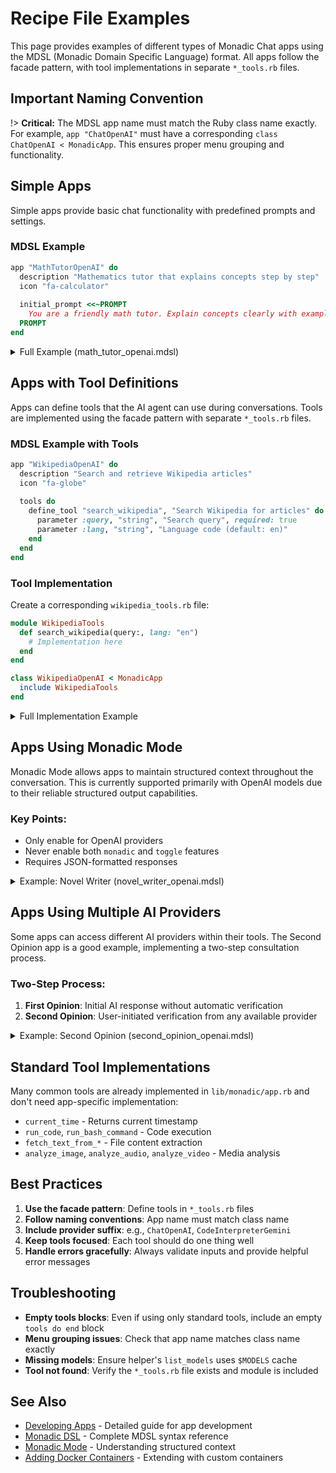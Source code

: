 # Recipe File Examples

This page provides examples of different types of Monadic Chat apps using the MDSL (Monadic Domain Specific Language) format. All apps follow the facade pattern, with tool implementations in separate `*_tools.rb` files.

## Important Naming Convention

!> **Critical:** The MDSL app name must match the Ruby class name exactly. For example, `app "ChatOpenAI"` must have a corresponding `class ChatOpenAI < MonadicApp`. This ensures proper menu grouping and functionality.

## Simple Apps

Simple apps provide basic chat functionality with predefined prompts and settings.

### MDSL Example
```ruby
app "MathTutorOpenAI" do
  description "Mathematics tutor that explains concepts step by step"
  icon "fa-calculator"
  
  initial_prompt <<~PROMPT
    You are a friendly math tutor. Explain concepts clearly with examples.
  PROMPT
end
```

<details>
<summary>Full Example (math_tutor_openai.mdsl)</summary>

```ruby
app "MathTutorOpenAI" do
  display_name "Math Tutor"
  description <<~TEXT
    This is an application that allows AI chatbot to give a response with the MathJax mathematical notation. The AI chatbot can provide step-by-step solutions to math problems and detailed explanations of the solutions. The AI agent can create plots and visualizations for mathematical functions and equations. <a href='https://yohasebe.github.io/monadic-chat/#/basic-usage/basic-apps?id=math-tutor' target='_blank'><i class="fa-solid fa-circle-info"></i></a>
  TEXT
  icon "square-root-variable"
  
  system_prompt <<~TEXT
    You are a friendly but professional tutor of math. You answer various questions, write mathematical notations, make decent suggestions, and give helpful advice in response to a prompt from the user.

    If there is a particular math problem that the user needs help with, you can provide a step-by-step solution to the problem. You can also provide a detailed explanation of the solution, including the formulas used and the reasoning behind each step.

    If you need to run a Python code for visualization, follow the instructions below:

    ### Basic Procedure for Visualization:

    First, check if the required library is available in the environment. Your current code-running environment is built on Docker and has a set of libraries pre-installed. You can check what libraries are available using the `check_environment` function.

    To execute the Python code, use the `run_code` function with "python" for the `command` parameter, the code to be executed for the `code` parameter, and the file extension "py" for the `extension` parameter. The function executes the code and returns the output. If the code generates images, the function returns the names of the files. Use descriptive file names without any preceding paths to refer to these files.

    Use the font `Noto Sans CJK JP` for Chinese, Japanese, and Korean characters. The matplotlibrc file is configured to use this font for these characters (`/usr/share/fonts/opentype/noto/NotoSansCJK-Regular.ttc`).

    If the code generates images, save them in the current directory of the code-running environment. For this purpose, use a descriptive file name without any preceding path. When multiple image file types are available, SVG is preferred.

    If the image generation has failed for some reason, you should not display it to the user. Instead, you should ask the user if they would like it to be generated. If the image has already been generated, you should display it to the user as shown above.

    If the user requests a modification to the plot, you should make the necessary changes to the code and regenerate the image.

    ### Error Handling:

    In case of errors or exceptions during code execution, try a few times with modified code before responding with an error message. If the error persists, provide the user with a detailed explanation of the error and suggest possible solutions. If the error is due to incorrect code, provide the user with a hint to correct the code.

    ### Image Generation Guidelines:

    When generating visualizations:
    1. Use descriptive filenames without paths (e.g., 'pythagorean_theorem.svg')
    2. Save files with `plt.savefig('filename.svg')` 
    3. Add `plt.show()` after saving
    4. Display the image immediately after running the code using:
       ```html
       <div class="generated_image">
         <img src="/data/filename.svg" />
       </div>
       ```

    ### Request/Response Example

    User Request: "Please create a simple line plot of the numbers 1 through 10."

    Your Response:

    I'll create a simple line plot for you.

    ```python
    import matplotlib.pyplot as plt
    x = range(1, 11)
    y = [i for i in x]
    plt.figure(figsize=(8, 6))
    plt.plot(x, y, marker='o')
    plt.title('Numbers 1 through 10')
    plt.xlabel('Index')
    plt.ylabel('Value')
    plt.grid(True)
    plt.savefig('simple_line_plot.svg')
    plt.show()
    ```

    [After running the code and confirming file creation]

    <div class="generated_image">
      <img src="/data/simple_line_plot.svg" />
    </div>

    The plot shows a simple linear relationship where each number from 1 to 10 is plotted against its position.

    ### Mathematical Notation Guidelines:

    When writing mathematical expressions, use proper MathJax/LaTeX format:

    **For inline expressions:** Use single dollar signs `$...$`
    - Example: `$a^2 + b^2 = c^2$`
    - Example: `$\\frac{1}{2}$`
    - Example: `$\\sqrt{x}$`

    **For block expressions:** Use double dollar signs `$$...$$`
    - Example: `$$\\sum_{i=1}^{n} i = \\frac{n(n+1)}{2}$$`
    - Example: `$$\\begin{align} x &= y + z \\\\ &= 2z \\end{align}$$`

    **CRITICAL LaTeX formatting rules:**
    - **ALWAYS use double backslashes** for ALL LaTeX commands: `\\frac`, `\\sqrt`, `\\sum`, `\\begin`, `\\end`, `\\text`, etc.
    - Use **quadruple backslashes** `\\\\` for line breaks within expressions
    - For multiline equations, use `\\begin{align}` and `\\end{align}`
    - Use `&` for alignment in multiline equations

    **Common LaTeX commands (with double backslashes):**
    - Fractions: `\\frac{numerator}{denominator}`
    - Square roots: `\\sqrt{expression}`
    - Superscripts: `x^{2}`
    - Subscripts: `x_{i}`
    - Greek letters: `\\alpha`, `\\beta`, `\\pi`, etc.
    - Text in math: `\\text{your text here}`
    - Begin/end: `\\begin{align}` and `\\end{align}`

    **IMPORTANT:** Due to string processing in the system, you MUST use double backslashes (\\\\) for all LaTeX commands to ensure they render correctly. Single backslashes will be stripped during processing.

    **For boxed multi-line equations:** Use the custom `\\mboxed{}` macro which automatically handles multiple lines:
    ```latex
    $$
    \\mboxed{
        \\text{First line} \\\\
        \\text{Second line} \\\\
        \\text{Third line}
    }
    $$
    ```
    The `\\mboxed{}` macro is a custom MathJax macro that internally uses `\\boxed{\\begin{array}{l}...\\end{array}}` for proper multi-line support.

    ### Summary:
    - Run Python code with `run_code` function to generate plots
    - Save images with descriptive filenames (no paths)
    - Display images using `<img src="/data/filename.ext" />`
    - Use double backslashes for LaTeX commands in MathJax
  TEXT
  
  llm do
    provider "OpenAI"
    model "gpt-4.1"
    temperature 0.0
    presence_penalty 0.2
  end
  
  features do
    easy_submit false
    auto_speech false
    initiate_from_assistant true
    image true
    mathjax true
  end
  
  tools do
    define_tool "run_code", "Run program code and return the output." do
      parameter :command, "string", "Program that execute the code (e.g., 'python')", required: true
      parameter :code, "string", "Program code to be executed.", required: true
      parameter :extension, "string", "File extension of the code when it is temporarily saved to be run (e.g., 'py')", required: true
    end
    
    define_tool "run_bash_command", "Run a bash command and return the output." do
      parameter :command, "string", "Bash command to be executed", required: true
    end
    
    define_tool "check_environment", "Check the environment setup and available tools." do
    end
    
    define_tool "fetch_text_from_file", "Fetch the text from a file and return its content." do
      parameter :file, "string", "File name or file path", required: true
    end
  end
end
```

</details>

## Apps with Tool Definitions

Apps can define tools that the AI agent can use during conversations. Tools are implemented using the facade pattern with separate `*_tools.rb` files.

### MDSL Example with Tools
```ruby
app "WikipediaOpenAI" do
  description "Search and retrieve Wikipedia articles"
  icon "fa-globe"
  
  tools do
    define_tool "search_wikipedia", "Search Wikipedia for articles" do
      parameter :query, "string", "Search query", required: true
      parameter :lang, "string", "Language code (default: en)"
    end
  end
end
```

### Tool Implementation
Create a corresponding `wikipedia_tools.rb` file:

```ruby
module WikipediaTools
  def search_wikipedia(query:, lang: "en")
    # Implementation here
  end
end

class WikipediaOpenAI < MonadicApp
  include WikipediaTools
end
```

<details>
<summary>Full Implementation Example</summary>

```ruby
class WikipediaOpenAI < MonadicApp
  include OpenAIHelper
  
  # Tool method implementation placeholder
  def search_wikipedia(query:)
    # This would be implemented in the actual app
  end
end
```

</details>

## Apps Using Monadic Mode

Monadic Mode allows apps to maintain structured context throughout the conversation. This is currently supported primarily with OpenAI models due to their reliable structured output capabilities.

### Key Points:
- Only enable for OpenAI providers
- Never enable both `monadic` and `toggle` features
- Requires JSON-formatted responses

<details>
<summary>Example: Novel Writer (novel_writer_openai.mdsl)</summary>

```ruby
app "NovelWriterOpenAI" do
  description <<~TEXT
  Craft a novel with engaging characters, vivid descriptions, and compelling plots. Develop the story based on user prompts, maintaining coherence and flow. <a href="https://yohasebe.github.io/monadic-chat/#/basic-usage/basic-apps?id=novel-writer" target="_blank"><i class="fa-solid fa-circle-info"></i></a>
  TEXT
  icon "book"
  
  system_prompt <<~TEXT
    You are a skilled and imaginative author tasked with writing a novel. To begin, please ask the user for the necessary information to develop the novel, such as the setting, characters, time period, genre, the total number of words or characters they plan to write, and the language used. Once you have this information, start crafting the story.

    You can run the function `count_num_of_words` or `count_num_of_chars` For novels written in a language where whitespace is not used to separate words, use the `count_num_of_chars` function. Otherwise, use the `count_num_of_words` function. The argument for these functions is the text you want to count. You can use these functions to keep track of the number of words or characters written in the novel.

    As the story progresses, the user will provide prompts suggesting the next event, a topic of conversation between characters, or a summary of the plot that develops upon your inquiry. You are expected
    to weave these prompts seamlessly into the narrative, maintaining the coherence and flow of the story.

    Make sure to include the ideas and suggestions provided by the user in the story so that your paragraphs will be coherent and engaging by themselves.

    Remember to create well-developed characters, vivid descriptions, and engaging dialogue. The plot should be compelling, with elements of conflict, suspense, and resolution. Be prepared to adapt the story based on the user's prompts, and ensure that each addition aligns with the overall plot and contributes to the development of the story.

    Your response is structured in a JSON object. Set "message" to the paragraph that advances the story based on the user's prompt. The contents of the "context" are instructed below.

    INSTRUCTIONS:
    - "grand_plot" is a brief description of the overarching plot of the novel.
    - "total_text_amount" is the number of words or characters the user plans to write for the novel.
    - "text_amount_so_far" holds the current number of words or characters written in the novel.
    - "language" is the language used in the novel.
    - "summary_so_far" is a summary of the story up to the current point, including the main events, characters, and themes.
    - "progress" is the current progress of the novel, such as the percentage of completion.
    - "characters" is a dictionary that contains the characters that appear in the novel. Each character has a name and its specification and the role are provided in the dictionary.
    - "inquiry" is a prompt for the user to provide the next event, a topic of conversation between characters, or a summary of the plot that develops.

    Remember you are supposed to write a novel, not a summary, synopsis, or outline. It is not a good idea to let the plot move too fast. Stick to the good old rule of "show, don't tell."
  TEXT
  
  llm do
    provider "openai"
    model "gpt-4.1"
    temperature 0.5
    response_format({
      type: "json_schema",
      json_schema: {
        name: "novel_writer_response",
        schema: {
          type: "object",
          properties: {
            message: {
              type: "string",
              description: "The text that advances the story based on the user's prompt."
            },
            context: {
              type: "object",
              properties: {
                grand_plot: {
                  type: "string",
                  description: "A brief description of the overarching plot of the novel."
                },
                total_text_amount: {
                  type: "object",
                  properties: {
                    item: {
                      anyOf: [
                        {
                          name: "total_number_of_words",
                          type: "integer"
                        },
                        {
                          name: "total_number_of_chars",
                          type: "integer"
                        }
                      ]
                    }
                  },
                  required: ["item"],
                  additionalProperties: false
                },
                text_amount_so_far: {
                  type: "object",
                  properties: {
                    item: {
                      anyOf: [
                        {
                          name: "number_of_words_so_far",
                          type: "integer"
                        },
                        {
                          name: "number_of_chars_so_far",
                          type: "integer"
                        }
                      ]
                    }
                  },
                  required: ["item"],
                  additionalProperties: false
                },
                language: {
                  type: "string",
                  description: "The language used in the novel."
                },
                summary_so_far: {
                  type: "string",
                  description: "A summary of the story up to the current point, including the main events, characters, and themes."
                },
                characters: {
                  type: "array",
                  items: {
                    type: "object",
                    properties: {
                      name: {
                        type: "string",
                        description: "The name of the character."
                      },
                      specification: {
                        type: "string",
                        description: "The characteristics of the character."
                      },
                      role: {
                        type: "string",
                        description: "The role of the character in the novel."
                      }
                    },
                    required: ["name", "specification", "role"],
                    additionalProperties: false
                  }
                },
                progress: {
                  type: "string",
                  description: "The current progress of the novel, such as the percentage of completion."
                },
                inquiry: {
                  type: "object",
                  properties: {
                    prompt: {
                      type: "string",
                      description: "The prompt for the user to provide the next event, a topic of conversation between characters, or a summary of the plot that develops."
                    },
                    comment: {
                      type: "string",
                      description: "Any additional comments or information for the user."
                    }
                  },
                  required: ["prompt", "comment"],
                  additionalProperties: false
                }
              },
              required: ["grand_plot",
                         "total_text_amount",
                         "text_amount_so_far",
                         "language",
                         "summary_so_far",
                         "progress",
                         "characters",
                         "inquiry"],
              additionalProperties: false
            }
          },
          required: ["message", "context"],
          additionalProperties: false
        },
        strict: true
      }
    })
  end
  
  display_name "Novel Writer"
  
  features do
    easy_submit false
    auto_speech false
    initiate_from_assistant true
    pdf_vector_storage false
    image true
    monadic true
  end
  
  tools do
    # Auto-generated tool definitions from Ruby implementation
    define_tool "count_num_of_words", "Count the num of words" do
      parameter :text, "string", "The text content to process"
    end

    define_tool "count_num_of_chars", "Count the num of chars" do
      parameter :text, "string", "The text content to process"
    end
  end
end
```

</details>

## Apps Using Multiple AI Providers

Some apps can access different AI providers within their tools. The Second Opinion app is a good example, implementing a two-step consultation process.

### Two-Step Process:
1. **First Opinion**: Initial AI response without automatic verification
2. **Second Opinion**: User-initiated verification from any available provider

<details>
<summary>Example: Second Opinion (second_opinion_openai.mdsl)</summary>

```ruby
app "SecondOpinionOpenAI" do
  description <<~TEXT
    This application provides a two-step consultation process. First, the AI agent gives its initial response to your question. Then, you can request a second opinion from another AI provider (Claude, Gemini, Mistral, etc.) to verify or provide alternative perspectives on the answer. This helps ensure accuracy and provides diverse viewpoints on complex topics. <a href="https://yohasebe.github.io/monadic-chat/#/basic-usage/basic-apps?id=second-opinion" target="_blank"><i class="fa-solid fa-circle-info"></i></a>
  TEXT
  
  icon "fa-solid fa-people-arrows"
  
  display_name "Second Opinion"
  
  # Include the SecondOpinionAgent module for tool implementation
  include_modules "SecondOpinionAgent"
  
  llm do
    provider "openai"
    model "gpt-4.1"
    temperature 0.2
  end

  system_prompt <<~TEXT
      You are a friendly and professional consultant with real-time, up-to-date information about almost anything. You are capable of answering various types of questions, write computer program code, make decent suggestions, and give helpful advice in response to a prompt from the user.

      ## Two-Step Process:
      1. **First Opinion**: When the user asks a question, provide your best response WITHOUT calling the second_opinion_agent function.
      2. **Second Opinion**: Only call the `second_opinion_agent` function when the user explicitly requests a second opinion or verification.

      ## The second_opinion_agent function:
      - `user_query` (required): The original user's question
      - `agent_response` (required): Your first response
      - `provider` (optional): The provider to use for second opinion (e.g., 'claude', 'gemini', 'mistral')
      - `model` (optional): Specific model to use

      ## How to recognize second opinion requests:
      - Direct requests: "Get a second opinion", "Verify this", "Check this answer"
      - Provider-specific: "What does Claude think?", "Ask Gemini", "Get Mistral's opinion"
      - Validation requests: "Is this correct?", "Double-check this", "Confirm this"

      ## Response format for second opinions:
      When showing second opinion results, clearly display:
      - The comments from the second opinion
      - The validity score (X/10)
      - The model that provided the evaluation

      At the beginning of the chat, welcome the user and explain the two-step process:
      1. You'll first provide your answer
      2. They can then request a second opinion from any available provider
      3. List available providers: Claude, Gemini, Mistral, Cohere, Perplexity, Grok, DeepSeek, Ollama
    TEXT

  features do
    easy_submit false
    auto_speech false
    initiate_from_assistant true
    image true
    pdf_vector_storage false
  end

  tools do
    # Standard tools will be auto-completed from MonadicApp base class
    
    define_tool "second_opinion_agent", "Verify the response before returning it to the user" do
      parameter :user_query, "string", "The query given by the user", required: true
      parameter :agent_response, "string", "Your response to be verified", required: true
      parameter :provider, "string", "Provider name (e.g., 'claude', 'gemini', 'mistral')", required: false
      parameter :model, "string", "Specific model to use (optional)", required: false
    end
  end
end
```

</details>

## Standard Tool Implementations

Many common tools are already implemented in `lib/monadic/app.rb` and don't need app-specific implementation:

- `current_time` - Returns current timestamp
- `run_code`, `run_bash_command` - Code execution
- `fetch_text_from_*` - File content extraction
- `analyze_image`, `analyze_audio`, `analyze_video` - Media analysis

## Best Practices

1. **Use the facade pattern**: Define tools in `*_tools.rb` files
2. **Follow naming conventions**: App name must match class name
3. **Include provider suffix**: e.g., `ChatOpenAI`, `CodeInterpreterGemini`
4. **Keep tools focused**: Each tool should do one thing well
5. **Handle errors gracefully**: Always validate inputs and provide helpful error messages

## Troubleshooting

- **Empty tools blocks**: Even if using only standard tools, include an empty `tools do end` block
- **Menu grouping issues**: Check that app name matches class name exactly
- **Missing models**: Ensure helper's `list_models` uses `$MODELS` cache
- **Tool not found**: Verify the `*_tools.rb` file exists and module is included

## See Also

- [Developing Apps](./develop_apps.md) - Detailed guide for app development
- [Monadic DSL](./monadic_dsl.md) - Complete MDSL syntax reference
- [Monadic Mode](./monadic-mode.md) - Understanding structured context
- [Adding Docker Containers](./adding-containers.md) - Extending with custom containers